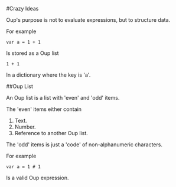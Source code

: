 #Crazy Ideas

Oup's purpose is not to evaluate expressions,
but to structure data.

For example

    var a = 1 + 1
    
Is stored as a Oup list

    1 + 1
    
In a dictionary where the key is 'a'.

##Oup List

An Oup list is a list with 'even' and 'odd' items.

The 'even' items either contain

1. Text.
2. Number.
3. Reference to another Oup list.

The 'odd' items is just a 'code' of non-alphanumeric characters.

For example

    var a = 1 # 1
    
Is a valid Oup expression.

